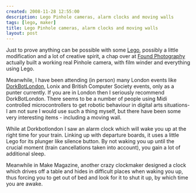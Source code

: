 ```yaml
---
created: 2008-11-28 12:55:00
description: Lego Pinhole cameras, alarm clocks and moving walls
tags: [lego, maker]
title: Lego Pinhole cameras, alarm clocks and moving walls
layout: post
---
```

Just to prove anything can be possible with some [Lego](/wiki/lego "The best known construction toy"), possibly a little modification and a lot of creative spirit, a chap over at <a href="https://www.diyphotography.net/you-can-build-everything-with-lego-even-a-pinhole-camera/">Found Photography</a> actually built a working real Pinhole camera, with film winder and everything using Lego.

Meanwhile, I have been attending (in person) many London events like <a href="http://dorkbot.org/dorkbotlondon/">DorkBotLondon</a>, Lonix and British Computer Society events, only as a punter currently. If you are in London then I seriously recommend DorkBotLondon. There seems to be a number of people using Midi controlled microcontrollers to get robotic behaviour in digital arts situations- I am not sure I would use such a thing myself, but there have been some very interesting items - including a moving wall.

While at Dorkbotlondon I saw an alarm clock which will wake you up at the right time for your train. Linking up with departure boards, it uses a little Lego for its plunger like silence button. By not waking you up until the crucial moment (train cancellations taken into account), you gain a lot of additional sleep.

Meanwhile in Make Magazine, another crazy clockmaker designed a clock which drives off a table and hides in difficult places when waking you up, thus forcing you to get out of bed and look for it to shut it up, by which time you are awake.
